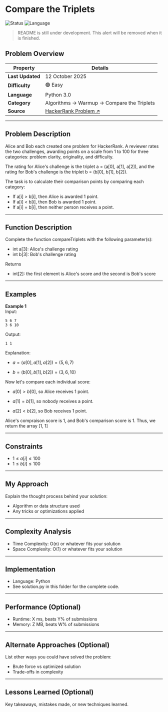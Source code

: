 # Compare the Triplets

![Status](https://img.shields.io/badge/Status-Solved-brightgreen)
![Language](https://img.shields.io/badge/Language-Python-blue)
<!-- ![Time Complexity](https://img.shields.io/badge/Time%20Complexity-O(n)-beige)
![Space Complexity](https://img.shields.io/badge/Space%20Complexity-O(n)-9cf) -->

> README is still under development. This alert will be removed when it is finished.

## Problem Overview

| Property | Details |
|----------|---------|
| **Last Updated** | 12 October 2025 |
| **Difficulty** | 🟢 Easy |
| **Language** | Python 3.0 |
| **Category** | Algorithms → Warmup → Compare the Triplets |
| **Source** | [HackerRank Problem ↗](https://www.hackerrank.com/challenges/compare-the-triplets/problem) |

---

## Problem Description
Alice and Bob each created one problem for HackerRank. A reviewer rates the two challenges, awarding points on a scale from 1 to 100 for three categories: problem clarity, originality, and difficulty.

The rating for Alice's challenge is the triplet a = (a[0], a[1], a[2]), and the rating for Bob's challenge is the triplet b = (b[0], b[1], b[2]).

The task is to calculate their comparison points by comparing each category:
* If a[i] > b[i], then Alice is awarded 1 point.
* If a[i] < b[i], then Bob is awarded 1 point.
* If a[i] = b[i], then neither person receives a point.

---

## Function Description
Complete the function compareTriplets with the following parameter(s):

* int a[3]: Alice's challenge rating
* int b[3]: Bob's challenge rating

Returns

* int[2]: the first element is Alice's score and the second is Bob's score

---

## Examples
**Example 1**  
Input: <br/>
```
5 6 7
3 6 10
```

Output: <br/>
```
1 1
```

Explanation:
* $a = (a[0],a[1],a[2]) = (5, 6, 7)$

* $b = (b[0],b[1],b[2]) = (3, 6, 10)$

Now let's compare each individual score:
* $a[0] > b[0]$, so Alice receives 1 point.

* $a[1] = b[1]$, so nobody receives a point.

* $a[2] < b[2]$, so Bob receives 1 point.

Alice's compraison score is 1, and Bob's comparison score is 1. Thus, we return the array [1, 1]

---

## Constraints
* $1 \leq a[i] \leq 100$
* $1 \leq b[i] \leq 100$

---

## My Approach
Explain the thought process behind your solution:
* Algorithm or data structure used
* Any tricks or optimizations applied

---

## Complexity Analysis
* Time Complexity: O(n) or whatever fits your solution
* Space Complexity: O(1) or whatever fits your solution

---

## Implementation
* Language: Python
* See solution.py in this folder for the complete code.

---

## Performance (Optional)
* Runtime: X ms, beats Y% of submissions
* Memory: Z MB, beats W% of submissions

---

## Alternate Approaches (Optional)
List other ways you could have solved the problem:
* Brute force vs optimized solution
* Trade-offs in complexity

---

## Lessons Learned (Optional)
Key takeaways, mistakes made, or new techniques learned.
